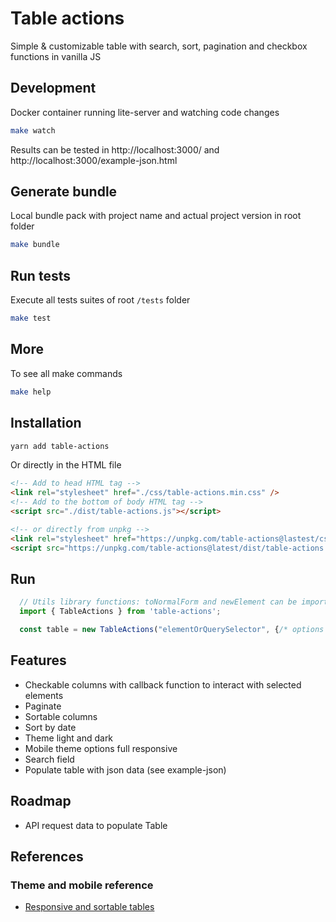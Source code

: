 # Table actions

Simple & customizable table with search, sort, pagination and checkbox functions in vanilla JS

## Development
Docker container running lite-server and watching code changes

```bash
make watch
```

Results can be tested in http://localhost:3000/ and http://localhost:3000/example-json.html

## Generate bundle
Local bundle pack with project name and actual project version in root folder

```bash
make bundle
```

## Run tests
Execute all tests suites of root `/tests` folder

```bash
make test
```

## More
To see all make commands

```bash
make help
```

## Installation
```bash
yarn add table-actions
```

Or directly in the HTML file
```html
<!-- Add to head HTML tag -->
<link rel="stylesheet" href="./css/table-actions.min.css" />
<!-- Add to the bottom of body HTML tag -->
<script src="./dist/table-actions.js"></script>

<!-- or directly from unpkg -->
<link rel="stylesheet" href="https://unpkg.com/table-actions@lastest/css/table-actions.min.css" />
<script src="https://unpkg.com/table-actions@latest/dist/table-actions.min.js"></script>
```

## Run
```js
  // Utils library functions: toNormalForm and newElement can be imported here
  import { TableActions } from 'table-actions';

  const table = new TableActions("elementOrQuerySelector", {/* options */}); // only this line when included with script HTML tag
```
## Features

- Checkable columns with callback function to interact with selected elements
- Paginate
- Sortable columns
- Sort by date
- Theme light and dark
- Mobile theme options full responsive
- Search field
- Populate table with json data (see example-json)

## Roadmap

- API request data to populate Table

## References

### Theme and mobile reference

- [Responsive and sortable tables](https://codepen.io/mlegakis/pen/jBYPGr)
